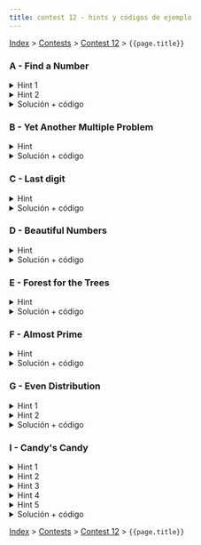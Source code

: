 ```yaml
---
title: contest 12 - hints y códigos de ejemplo
---
```


[Index](../index) > [Contests](../contests) > [Contest 12](../contests#contest-12) > ```{{page.title}}```

### A - Find a Number
<details> 
  <summary>Hint 1</summary>
  Notemos que podemos recorrer los números de mayor a menor con una especie de bfs, donde a partir de un número x agregamos a la cola todos aquellos números de la forma 10 x + i, con i dígito. Esto es útil pues si llegamos a descartar un número y no proseguir su bfs nos ahorramos pasar por todos los números que representan sucesores del número eliminado, reduciendo considerablemente el espacio de búsqueda.
</details>
<details> 
  <summary>Hint 2</summary>
  Notemos además que para cada número podemos obtener su resto resto respecto a d y la suma de sus dígitos, sin embargo como sólo nos interesan números con suma de dígitos de a lo más s, pues un número con suma mayor no puede generar el número que buscamos, entonces hay una cantidad finita de configuraciones (resto, suma) en los números que buscaremos, de hecho podemos concluir que dada una configuración (resto, suma), el óptimo de números a agregar será el mismo para todos los números con la misma configuración. Considerando lo anterior, no vale la pena volver a revisar configuraciones que ya han sido exploradas antes en el bfs.
</details>
<details> 
  <summary>Solución + código</summary>
  La solución juntando todo lo anterior consiste en realizar un bfs en el árbol implícito descrito en el hint1, registrando como nodos las configuraciones finitas de (resto, suma). Además necesitamos llevar cuenta de qué configuraciones ya han sido visitadas. La primera vez que lleguemos a la configuración (0, s), es decir resto 0 (o divisible por d) y suma s, habremos tomado el camino óptimo, para reconstruir el camino basta haber registrado el parent de cada configuración generada, es decir qué configuración la agregó a la queue del bfs. Si nunca pasamos por la configuración (0, s), sabremos que no hay solución.
  <a href="https://github.com/BenjaminRubio/CompetitiveProgramming/blob/master/Problems/Codeforces/FindANumber.cpp">Código de ejemplo</a>
</details>

### B - Yet Another Multiple Problem
<details> 
  <summary>Hint</summary>
  Revisen los hints del problema A, en este problema podemos usar una idea parecida pero adaptada a lo que piden.
</details>
<details> 
  <summary>Solución + código</summary>
  La solución consiste en realizar el mismo bfs del problema A pero sólo considerando restos y los dígitos que estén permitidos, la primera vez que lleguemos a la configuración (0) habremos tomado el camino óptimo. De lo contrario no habrá solución.
  <a href="https://github.com/BenjaminRubio/CompetitiveProgramming/blob/master/Problems/SPOJ/YetAnotherMultipleProblem.cpp">Código de ejemplo</a>
</details>

### C - Last digit
<details> 
  <summary>Hint</summary>
  Sacar factores primos del numerador y del denominador de la combinatoria puede servir.
</details>
<details> 
  <summary>Solución + código</summary>
  La combi que da la cantidad de permutaciones sin repetición es N!/(C[0]! * ... * C[25]!), donde C[i] es la cantidad de veces que está el caracter i. Precomputamos los primos hasta 10^6 con criba de eratóstenes y luego sacamos la factorización prima del numerador y de los factores del denominador linealmente con factorización prima de factoriales. Cancelamos exponentes, y luego matamos los 0's a la derecha matando los pares de 2 y 5 (min{ e[2], e[5] }). Luego el último dígito lo sacamos calculando el valor de la factorización módulo 10 usando binary exponentiation.
  <a href="https://github.com/PabloMessina/Competitive-Programming-Material/blob/master/Solved%20problems/LiveArchive/4008_LastDigit.cpp">Código de ejemplo</a>
</details>

### D - Beautiful Numbers
<details> 
  <summary>Hint</summary>
  Lo más complicado del problema es calcular número de permutaciones sin repetición módulo 10^9+7.
</details>
<details> 
  <summary>Solución + código</summary>
  Iterar sobre k = 0, ..., N donde a es usado k veces y b usado (N-k) veces. Si (a*k + b*(N-k)) es good, entonces las N!/(k!x(N-k)!) permutaciones sin repeticiones son excelentes. Para calcular esa combi módulo 10^9+7, podemos calcularla como el producto del numerador con el inverso modular del denominador, que se puede obtener con euclides extendido. <a href="https://github.com/PabloMessina/Competitive-Programming-Material/blob/master/Solved%20problems/Codeforces/300C_BeautifulNumbers.cpp">Código de ejemplo</a>
</details>

### E - Forest for the Trees
<details> 
  <summary>Hint</summary>
  Para que exista un lattice point entre (0, 0) y (xb, yb) se necesita un punto cuya pendiente desde (0, 0) sea la misma que (xb, yb). Es decir, necesitamos que la fracción yb / xb, no sea irreducible. En caso de no ser una fracción irreducile, podemo reducirla al máximo dividiendo tanto el numerador como el denominador por el gcd(xb, yb) y definir x' = xb / g, y' = yb / g. De esta forma todos los lattice entre (0, 0) y (xb, yb) serán multiplos de (x', y').
</details>
<details> 
  <summary>Solución + código</summary>
  Para obtener el árbol más cercano a (0, 0) en caso de existir sólo hay 2 opciones, o es precisamente (x', y') descrito en el hint, o este punto estaa dentro del rectángulo talado. En el segundo caso necesitamos encontrar el primer múltiplo de (x', y') que esté fuera del rectángulo talado, esto se puede hacer de 2 formas, realizando búsqueda binaria sobre el factor o con una fórmula cerrada. La fórmula cerrada sale de obtener el factor como f = min(x2 / x', y2 / y') + 1, esto pues el el mínimo múltiplo de x' o y' que supera al rectángulo talado.
  <a href="https://github.com/BenjaminRubio/CompetitiveProgramming/blob/master/Problems/Kattis/ForestForTheTrees.cpp">Código de ejemplo</a>
</details>

### F - Almost Prime
<details> 
  <summary>Hint</summary>
  Dado un primo, todos sus múltiplos son divisibles por ese primo.
</details>
<details> 
  <summary>Solución + código</summary>
  Podemos modificar la criba de eratóstenes para ir marcando la cantidad de primos que dividen a cada número. Luego contamos cuántos números son divisibles por exactamente dos primos. <a href="https://github.com/PabloMessina/Competitive-Programming-Material/blob/master/Solved%20problems/Codeforces/26A_AlmostPrime.cpp">Código de ejemplo</a>
</details>

### G - Even Distribution
<details> 
  <summary>Hint 1</summary>
  Dado un camino arbitrario, la cantidad de niños correspondiente es el GCD de los dulces de cada nodo en el camino.
</details>
<details> 
  <summary>Hint 2</summary>
  Pensar en una forma de simular todos los posibles caminos pero podando caminos redundantes (que no van a aportar información nueva).
</details>
<details> 
  <summary>Solución + código</summary>
  Hacemos un BFS sobre un grafo de estados, donde los estados son pares (nodo, gcd). La cola del BFS la inicializamos con todos los pares (nodo, candies[nodo]). La idea es correr el BFS hasta explorar todos los estados alcanzables. Notar que si un estado ya visitado es re-visitado, no tiene sentido explorarlo porque todos los caminos que se puedan generar a partir de él tendrán el mismo gcd acumulado que los de la primera vez que fue visitado. <a href="https://github.com/PabloMessina/Competitive-Programming-Material/blob/master/Solved%20problems/LiveArchive/6825_EvenDistribution.cpp">Código de ejemplo</a>
</details>

### I - Candy's Candy
<details>
  <summary>Hint 1</summary>
  Si la suma de todos los candies es totC, el tamaño de un pack debe ser divisor de totC
</details>
<details> 
  <summary>Hint 2</summary>
  Si armamos packs de tamaño d, entonces:
  <ul>
    <li>d debe ser divisor de totC</li>
    <li>en total habrán k = totC/d packs</li>
    <li>como deben haber al menos F flavored packs y 1 variety pack, k debe ser >= F+1</li>
    <li>como debe haber un variety pack, entonces d debe ser múltiplo de F</li>
    <li>llamemos minC = min { C[i] for i = 1 ... F }, como cada flavor forma parte de un flavored pack y un variety pack, entonces minC >= d + d/F</li>
  </ul>
</details>
<details> 
  <summary>Hint 3</summary>
  Si tenemos una combinación (d, k) válida según el hint 2 (con d = tamaño del pack, k = número de packs), de base ya tenemos los F flavored packs y 1 variety pack obligatorios, por lo tanto por cada flavor nos sobra C[i] - (d + d/F) candies (para i = 1 .. F). Si vemos estos candies que nos sobran como F columnas de un histograma, podemos armar variety packs a lo sumo hasta la altura de la columna más chica. De ahí en adelante estamos obligados a usar flavored packs.
</details>
<details> 
  <summary>Hint 4</summary>
  Pensemos en una columna C[i] - (d + d/F) de nuestro histograma. Esta columna la tenemos que empaquetar con flavored packs (de tamaño d) o con variety packs (que van a restar d/F candies de esta columna). Esto significa que si calculamos el resto R[i] = (C[i]  - (d+d/F)) % d, este resto R[i] no puede ser empaquetado con flavored packs, la única opción es empaquetarlo con variety packs y por tanto R[i] debe ser múltiplo de (d/F). Además, si fijamos una cantidad X de variety packs, tenemos que asegurarnos de que el resto sea empaquetable con flavored packs (es decir, siempre nos tiene que sobrar múltiplos de d).
</details>
<details> 
  <summary>Hint 5</summary>
  Volviendo a nuestra definición R[i] = (C[i]  - (d+d/F)) % d del hint 4, este sobrante debe ser empaquetado con variety packs obligadamente, pero notar que un variety pack saca dulces de <strong>todos los flavors a la vez</strong>. Por lo tanto, concluimos que se debe cumplir que R[i] == R[j] para todo i, j (si no se cumple, no podemos empaquetar válidamente).
</details>
<details>
  <summary>Solución + código</summary>
  Calculamos totC = sum { C[i] for i = 1 ... F }, encontramos todos los divisores d válidos de totC según el hint 2. Luego por cada divisor contamos cuántos empaquetamientos distintos podemos hacer. Tenemos 2 casos: 1) Si con el empaquetamiento obligatorio quedó todo empaquetado (i.e. minC == maxC == d + (d/F)), entonces sumamos 1 al contador. 2) De lo contrario sobraron dulces en algunas columnas. Encontramos R[1] según el hint 4 y verificamos que R[i] == R[1] para i = 2 .. F, además calculamos Q[i] = (C[i] - (d+d/F)) / d (es decir, cuántos bloques de tamaño d nos caben en la columna i-ésima, usando división entera). Con eso podemos definir minQ = min { Q[i] para i = 1 .. F }. Entonces, volviendo a la visualización como histograma, estamos obligados a hacer variety packs hasta la altura R[1], y de ahí en adelante podemos hacer variety packs hasta la altura R[1] + d * 1, R[1] + d * 2, ..., R[1] + d * minQ (y en cada caso el resto lo empaquetamos con flavored packs). Por lo tanto sumamos minQ + 1 al contador. <a href="https://github.com/PabloMessina/Competitive-Programming-Material/blob/master/Solved%20problems/UVA/12358_Candy'sCandy.cpp">Código de ejemplo</a>
</details>

<!-- <details> 
  <summary>Hint</summary>   
</details>
<details> 
  <summary>Solución + código</summary>
  <a href="">Código de ejemplo</a>
</details> -->

[Index](../index) > [Contests](../contests) > [Contest 12](../contests#contest-12) > ```{{page.title}}```
